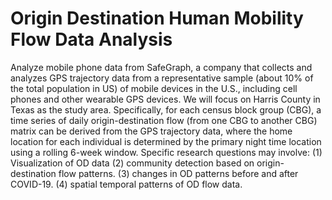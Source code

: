 # Origin Destination Human Mobility Flow Data Analysis

Analyze mobile phone data from SafeGraph, a company that collects and analyzes GPS trajectory data from a representative sample (about 10% of the total population in US) of mobile devices in the U.S., including cell phones and other wearable GPS devices. We will focus on Harris County in Texas as the study area. Specifically, for each census block group (CBG), a time series of daily origin-destination flow (from one CBG to another CBG) matrix can be derived from the GPS trajectory data, where the home location for each individual is determined by the primary night time location using a rolling 6-week window. Specific research questions may involve:
(1) Visualization of OD data
(2) community detection based on origin-destination flow patterns. 
(3) changes in OD patterns before and after COVID-19.
(4) spatial temporal patterns of OD flow data.
